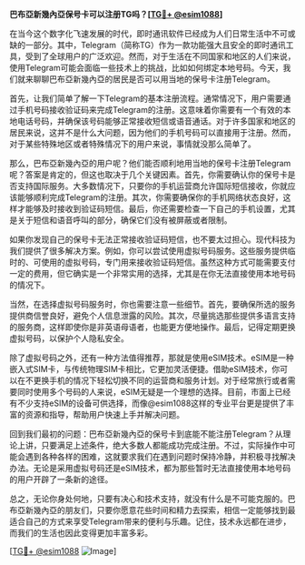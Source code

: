 **巴布亞新幾內亞保号卡可以注册TG吗？[[TG💪+ @esim1088](https://t.me/s/esim1088)]**

在当今这个数字化飞速发展的时代，即时通讯软件已经成为人们日常生活中不可或缺的一部分。其中，Telegram（简称TG）作为一款功能强大且安全的即时通讯工具，受到了全球用户的广泛欢迎。然而，对于生活在不同国家和地区的人们来说，使用Telegram可能会面临一些技术上的挑战，比如如何绑定本地号码。今天，我们就来聊聊巴布亞新幾內亞的居民是否可以用当地的保号卡注册Telegram。

首先，让我们简单了解一下Telegram的基本注册流程。通常情况下，用户需要通过手机号码接收验证码来完成Telegram的注册。这意味着你需要有一个有效的本地电话号码，并确保该号码能够正常接收短信或语音通话。对于许多国家和地区的居民来说，这并不是什么大问题，因为他们的手机号码可以直接用于注册。然而，对于某些特殊地区或者特殊情况下的用户来说，事情就没那么简单了。

那么，巴布亞新幾內亞的用户呢？他们能否顺利地用当地的保号卡注册Telegram呢？答案是肯定的，但这也取决于几个关键因素。首先，你需要确认你的保号卡是否支持国际服务。大多数情况下，只要你的手机运营商允许国际短信接收，你就应该能够顺利完成Telegram的注册。其次，你需要确保你的手机网络状态良好，这样才能够及时接收到验证码短信。最后，你还需要检查一下自己的手机设置，尤其是关于短信和语音呼叫的部分，确保它们没有被屏蔽或者限制。

如果你发现自己的保号卡无法正常接收验证码短信，也不要太过担心。现代科技为我们提供了很多解决方案。例如，你可以尝试使用虚拟号码服务。这些服务提供临时的、可使用的虚拟号码，专门用来接收验证码短信。虽然这种方式可能需要支付一定的费用，但它确实是一个非常实用的选择，尤其是在你无法直接使用本地号码的情况下。

当然，在选择虚拟号码服务时，你也需要注意一些细节。首先，要确保所选的服务提供商信誉良好，避免个人信息泄露的风险。其次，尽量挑选那些提供多语言支持的服务商，这样即使你是非英语母语者，也能更方便地操作。最后，记得定期更换虚拟号码，以保护个人隐私安全。

除了虚拟号码之外，还有一种方法值得推荐，那就是使用eSIM技术。eSIM是一种嵌入式SIM卡，与传统物理SIM卡相比，它更加灵活便捷。借助eSIM技术，你可以在不更换手机的情况下轻松切换不同的运营商和服务计划。对于经常旅行或者需要同时使用多个号码的人来说，eSIM无疑是一个理想的选择。目前，市面上已经有不少支持eSIM的设备可供选择，而像@esim1088这样的专业平台更是提供了丰富的资源和指导，帮助用户快速上手并解决问题。

回到我们最初的问题：巴布亞新幾內亞的保号卡到底能不能注册Telegram？从理论上讲，只要满足上述条件，绝大多数人都能成功完成注册。不过，实际操作中可能会遇到各种各样的困难，这就要求我们在遇到问题时保持冷静，并积极寻找解决办法。无论是采用虚拟号码还是eSIM技术，都为那些暂时无法直接使用本地号码的用户开辟了一条新的途径。

总之，无论你身处何地，只要有决心和技术支持，就没有什么是不可能克服的。巴布亞新幾內亞的朋友们，只要你愿意花些时间和精力去探索，相信一定能够找到最适合自己的方式来享受Telegram带来的便利与乐趣。记住，技术永远都在进步，而我们的生活也因此变得更加丰富多彩。

[[TG💪+ @esim1088](https://t.me/s/esim1088) ![Image](https://i.postimg.cc/4NQfJmqS/Snipaste-2025-05-13-00-14-12.png)]
